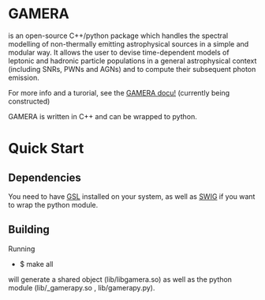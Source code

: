 # GAMERA

is an open-source C++/python package which handles the spectral modelling of non-thermally emitting astrophysical sources in a simple and modular way. It allows the user to devise time-dependent models of leptonic and hadronic particle populations in a general astrophysical context (including SNRs, PWNs and AGNs) and to compute their subsequent photon emission. 

For more info and a turorial, see the [GAMERA docu!](http://joachimhahn.github.io/GAMERA/)
(currently being constructed)

GAMERA is written in C++ and can be wrapped to python.

Quick Start
===========

Dependencies
------------

You need to have [GSL](http://www.gnu.org/software/gsl/) installed on your
system, as well as [SWIG](http://www.swig.org/) if you want to wrap the 
python module.

Building
--------

Running

 - $ make all

will generate a shared object (lib/libgamera.so) as well as the python module
(lib/_gamerapy.so , lib/gamerapy.py).



